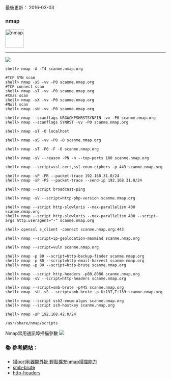 
最後更新： 2016-03-03   

### nmap        
<img src="http://i.imgur.com/feKPiX8.png" alt="nmap" width=58 height=58>

---


![](http://i.imgur.com/brQgda0.png)


```console
shell> nmap -A -T4 scanme.nmap.org

#TCP SYN scan
shell> nmap -sS -vv -P0 scanme.nmap.org
#TCP connect scan
shell> nmap -sT -vv -P0 scanme.nmap.org
#Xmas scan 
shell> nmap -sX -vv -P0 scanme.nmap.org
#Null scan 
shell> nmap -sN -vv -P0 scanme.nmap.org

shell> nmap --scanflags URGACKPSHRSTSYNFIN -vv -P0 scanme.nmap.org
shell> nmap --scanflags SYNRST -vv -P0 scanme.nmap.org

shell> nmap -sT -O localhost

shell> nmap -sS -vv -P0 -O scanme.nmap.org

shell> nmap -sT -P0 -F -O scanme.nmap.org
```

```console
shell> nmap -sV --reason -PN -n --top-ports 100 scanme.nmap.org

shell> nmap --script=ssl-cert,ssl-enum-ciphers -p 443 scanme.nmap.org 
```

```console
shell> nmap -sP -PR --packet-trace 192.168.31.0/24
shell> nmap -sP -PS --packet-trace --send-ip 192.168.31.0/24
```

```console
shell> nmap --script broadcast-ping
```

```console
shell> nmap -sV --script=http-php-version scanme.nmap.org
```
```console
shell> nmap --script http-slowloris --max-parallelism 400 scanme.nmap.org
shell> nmap --script http-slowloris --max-parallelism 400 --script-args http.useragent="-" scanme.nmap.org  
```

```console
shell> openssl s_client -connect scanme.nmap.org:443 
```

```console
shell> nmap --script=ip-geolocation-maxmind scanme.nmap.org 
```

```console
shell> nmap --script=vuln scanme.nmap.org 
```

```console
shell> nmap -p 80 --script=http-backup-finder scanme.nmap.org
shell> nmap -p 80 --script=http-email-harvest scanme.nmap.org
shell> nmap -p 80 --script=http-brute scanme.nmap.org

shell> nmap --script http-headers -p80,8080 scanme.nmap.org
shell> nmap -sV --script=http-headers scanme.nmap.org 

shell> nmap --script=smb-brute -p445 scanme.nmap.org
shell> nmap -sU -sS --script=smb-brute -p U:137,T:139 scanme.nmap.org

shell> nmap --script ssh2-enum-algos scanme.nmap.org
shell> nmap --script ssh-hostkey scanme.nmap.org
```


```console
shell> nmap -sP 192.168.42.0/24
```

```
/usr/share/nmap/scripts
```

Nmap常用通訊埠掃描參數
![](http://i.imgur.com/Kqagq4g.png)




### :books: 參考網站：
- [掃port利器開外掛 輕鬆擴充nmap掃描能力](http://www.netadmin.com.tw/article_content.aspx?sn=1312030002&jump=2)
- [smb-brute](http://nmap.org/nsedoc/scripts/smb-brute.html)
- [http-headers](http://nmap.org/nsedoc/scripts/http-headers.html)